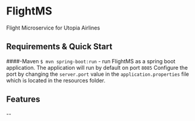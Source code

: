 # FlightMS
Flight Microservice for Utopia Airlines
## Requirements & Quick Start
####-Maven
`$ mvn spring-boot:run` - run FlightMS as a spring boot application. The application will run by default on port `8085`
Configure the port by changing the `server.port` value in the `application.properties` file which is located in the resources folder.
## Features
--
